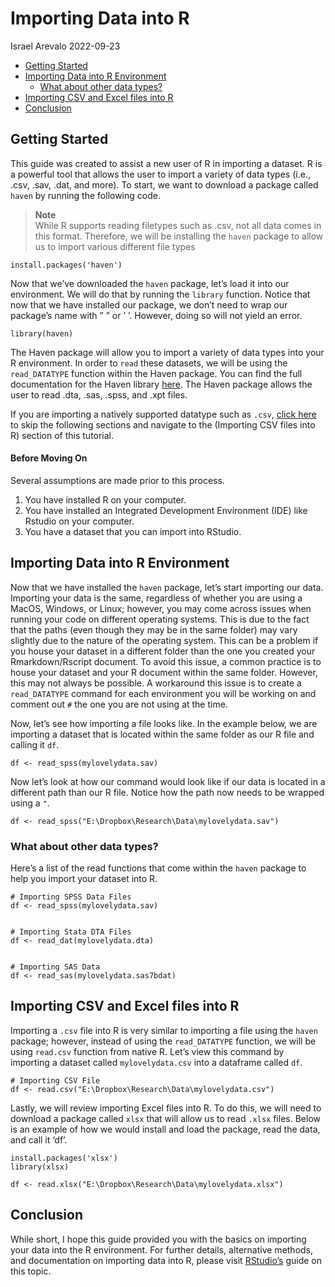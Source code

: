 Importing Data into R
================
Israel Arevalo
2022-09-23

-   <a href="#getting-started" id="toc-getting-started">Getting Started</a>
-   <a href="#importing-data-into-r-environment"
    id="toc-importing-data-into-r-environment">Importing Data into R
    Environment</a>
    -   <a href="#what-about-other-data-types"
        id="toc-what-about-other-data-types">What about other data types?</a>
-   <a href="#importing-csv-and-excel-files-into-r"
    id="toc-importing-csv-and-excel-files-into-r">Importing CSV and Excel
    files into R</a>
-   <a href="#conclusion" id="toc-conclusion">Conclusion</a>

## Getting Started

This guide was created to assist a new user of R in importing a dataset.
R is a powerful tool that allows the user to import a variety of data
types (i.e., .csv, .sav, .dat, and more). To start, we want to download
a package called `haven` by running the following code.

> **Note**   
> While R supports reading filetypes such as .csv, not all data comes in
> this format. Therefore, we will be installing the `haven` package to
> allow us to import various different file types

    install.packages('haven')

Now that we’ve downloaded the `haven` package, let’s load it into our
environment. We will do that by running the `library` function. Notice
that now that we have installed our package, we don’t need to wrap our
package’s name with ” ” or ’ ’. However, doing so will not yield an
error.

    library(haven)

The Haven package will allow you to import a variety of data types into
your R environment. In order to `read` these datasets, we will be using
the `read_DATATYPE` function within the Haven package. You can find the
full documentation for the Haven library
[here](https://cran.r-project.org/web/packages/haven/haven.pdf). The
Haven package allows the user to read .dta, .sas, .spss, and .xpt files.

If you are importing a natively supported datatype such as `.csv`,
[click here](#importing-csv-and-excel-files-into-r) to skip the
following sections and navigate to the (Importing CSV files into R)
section of this tutorial.

#### Before Moving On

Several assumptions are made prior to this process.

1.  You have installed R on your computer.
2.  You have installed an Integrated Development Environment (IDE) like
    Rstudio on your computer.
3.  You have a dataset that you can import into RStudio.

## Importing Data into R Environment

Now that we have installed the `haven` package, let’s start importing
our data. Importing your data is the same, regardless of whether you are
using a MacOS, Windows, or Linux; however, you may come across issues
when running your code on different operating systems. This is due to
the fact that the paths (even though they may be in the same folder) may
vary slightly due to the nature of the operating system. This can be a
problem if you house your dataset in a different folder than the one you
created your Rmarkdown/Rscript document. To avoid this issue, a common
practice is to house your dataset and your R document within the same
folder. However, this may not always be possible. A workaround this
issue is to create a `read_DATATYPE` command for each environment you
will be working on and comment out `#` the one you are not using at the
time.

Now, let’s see how importing a file looks like. In the example below, we
are importing a dataset that is located within the same folder as our R
file and calling it `df`.

    df <- read_spss(mylovelydata.sav)

Now let’s look at how our command would look like if our data is located
in a different path than our R file. Notice how the path now needs to be
wrapped using a `"`.

    df <- read_spss("E:\Dropbox\Research\Data\mylovelydata.sav")

### What about other data types?

Here’s a list of the read functions that come within the `haven` package
to help you import your dataset into R.

    # Importing SPSS Data Files
    df <- read_spss(mylovelydata.sav)


    # Importing Stata DTA Files
    df <- read_dat(mylovelydata.dta)


    # Importing SAS Data
    df <- read_sas(mylovelydata.sas7bdat)

## Importing CSV and Excel files into R

Importing a `.csv` file into R is very similar to importing a file using
the `haven` package; however, instead of using the `read_DATATYPE`
function, we will be using `read.csv` function from native R. Let’s view
this command by importing a dataset called `mylovelydata.csv` into a
dataframe called `df`.

    # Importing CSV File
    df <- read.csv("E:\Dropbox\Research\Data\mylovelydata.csv")

Lastly, we will review importing Excel files into R. To do this, we will
need to download a package called `xlsx` that will allow us to read
`.xlsx` files. Below is an example of how we would install and load the
package, read the data, and call it ‘df’.

    install.packages('xlsx')
    library(xlsx)

    df <- read.xlsx("E:\Dropbox\Research\Data\mylovelydata.xlsx")

## Conclusion

While short, I hope this guide provided you with the basics on importing
your data into the R environment. For further details, alternative
methods, and documentation on importing data into R, please visit
[RStudio’s](https://support.rstudio.com/hc/en-us/articles/218611977-Importing-Data-with-the-RStudio-IDE)
guide on this topic.
